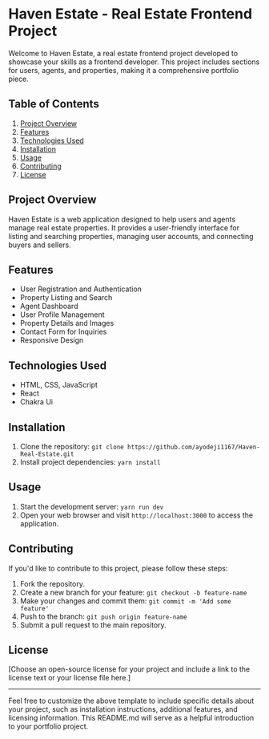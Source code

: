 # Haven Estate - Real Estate Frontend Project

Welcome to Haven Estate, a real estate frontend project developed to showcase your skills as a frontend developer. This project includes sections for users, agents, and properties, making it a comprehensive portfolio piece.

## Table of Contents
1. [Project Overview](#project-overview)
2. [Features](#features)
3. [Technologies Used](#technologies-used)
4. [Installation](#installation)
5. [Usage](#usage)
6. [Contributing](#contributing)
7. [License](#license)

## Project Overview
Haven Estate is a web application designed to help users and agents manage real estate properties. It provides a user-friendly interface for listing and searching properties, managing user accounts, and connecting buyers and sellers.

## Features
- User Registration and Authentication
- Property Listing and Search
- Agent Dashboard
- User Profile Management
- Property Details and Images
- Contact Form for Inquiries
- Responsive Design

## Technologies Used
- HTML, CSS, JavaScript
- React
- Chakra Ui

## Installation
1. Clone the repository: `git clone https://github.com/ayodeji1167/Haven-Real-Estate.git`
2. Install project dependencies: `yarn install`

## Usage
1. Start the development server: `yarn run dev`
2. Open your web browser and visit `http://localhost:3000` to access the application.

## Contributing
If you'd like to contribute to this project, please follow these steps:
1. Fork the repository.
2. Create a new branch for your feature: `git checkout -b feature-name`
3. Make your changes and commit them: `git commit -m 'Add some feature'`
4. Push to the branch: `git push origin feature-name`
5. Submit a pull request to the main repository.

## License
[Choose an open-source license for your project and include a link to the license text or your license file here.]

---

Feel free to customize the above template to include specific details about your project, such as installation instructions, additional features, and licensing information. This README.md will serve as a helpful introduction to your portfolio project.
